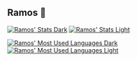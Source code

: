 ## Ramos 🌾
[![Ramos' Stats Dark](https://github-readme-stats.vercel.app/api?username=ramosdetrigo&theme=catppuccin_mocha&hide_border=true&show_icons=true#gh-dark-mode-only&update=7)](https://github.com/ramosdetrigo#gh-dark-mode-only)
[![Ramos' Stats Light](https://github-readme-stats.vercel.app/api?username=ramosdetrigo&theme=catppuccin_latte&hide_border=true&show_icons=true#gh-light-mode-only&update=7)](https://github.com/ramosdetrigo#gh-light-mode-only)

[![Ramos' Most Used Languages Dark](https://github-readme-stats.vercel.app/api/top-langs/?username=ramosdetrigo&size_weight=0.5&count_weight=0.5&exclude_repo=love2d-experiments&hide_border=true&layout=compact&theme=catppuccin_mocha&update=7)](https://github.com/ramosdetrigo#gh-dark-mode-only)
[![Ramos' Most Used Languages Light](https://github-readme-stats.vercel.app/api/top-langs/?username=ramosdetrigo&size_weight=0.5&count_weight=0.5&exclude_repo=love2d-experiments&hide_border=true&layout=compact&theme=catppuccin_latte&update=7)](https://github.com/ramosdetrigo#gh-light-mode-only)


<!--
**ramosdetrigo/ramosdetrigo** is a ✨ _special_ ✨ repository because its `README.md` (this file) appears on your GitHub profile.

Here are some ideas to get you started:

- 🔭 I’m currently working on ...
- 🌱 I’m currently learning ...
- 👯 I’m looking to collaborate on ...
- 🤔 I’m looking for help with ...
- 💬 Ask me about ...
- 📫 How to reach me: ...
- 😄 Pronouns: ...
- ⚡ Fun fact: ...
-->
